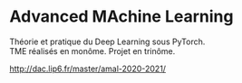 # Advanced MAchine Learning

Théorie et pratique du Deep Learning sous PyTorch.  
TME réalisés en monôme. Projet en trinôme.  

http://dac.lip6.fr/master/amal-2020-2021/

